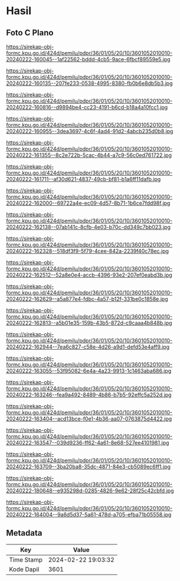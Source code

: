 # Hasil

## Foto C Plano

https://sirekap-obj-formc.kpu.go.id/424d/pemilu/pdpr/36/01/05/20/10/3601052010010-20240222-160045--1af22562-bddd-4cb5-9ace-6fbcf89559e5.jpg

https://sirekap-obj-formc.kpu.go.id/424d/pemilu/pdpr/36/01/05/20/10/3601052010010-20240222-160135--207fe233-0538-4995-8380-fb0b6e8db5b3.jpg

https://sirekap-obj-formc.kpu.go.id/424d/pemilu/pdpr/36/01/05/20/10/3601052010010-20240222-160816--d9894be4-cc23-4191-b6cd-b18a4a10fcc1.jpg

https://sirekap-obj-formc.kpu.go.id/424d/pemilu/pdpr/36/01/05/20/10/3601052010010-20240222-160955--3dea3697-4c6f-4ad4-91d2-4abcb235d0b8.jpg

https://sirekap-obj-formc.kpu.go.id/424d/pemilu/pdpr/36/01/05/20/10/3601052010010-20240222-161355--8c2e722b-5cac-4b44-a7c9-56c0ed761722.jpg

https://sirekap-obj-formc.kpu.go.id/424d/pemilu/pdpr/36/01/05/20/10/3601052010010-20240222-161711--af30d621-4837-49cb-bf81-b1a6ff11dafb.jpg

https://sirekap-obj-formc.kpu.go.id/424d/pemilu/pdpr/36/01/05/20/10/3601052010010-20240222-162000--69722a4e-ec09-4d57-8b71-1b6ce7fdd98f.jpg

https://sirekap-obj-formc.kpu.go.id/424d/pemilu/pdpr/36/01/05/20/10/3601052010010-20240222-162138--07ab141c-8cfb-4e03-b70c-dd349c7bb023.jpg

https://sirekap-obj-formc.kpu.go.id/424d/pemilu/pdpr/36/01/05/20/10/3601052010010-20240222-162328--518df3f9-5f79-4cee-842a-2239f40c78ec.jpg

https://sirekap-obj-formc.kpu.go.id/424d/pemilu/pdpr/36/01/05/20/10/3601052010010-20240222-162512--52a8e0e4-accb-4396-93e2-207ef0eabd3b.jpg

https://sirekap-obj-formc.kpu.go.id/424d/pemilu/pdpr/36/01/05/20/10/3601052010010-20240222-162629--a5a877e4-fdbc-4a57-b12f-331be0c1858e.jpg

https://sirekap-obj-formc.kpu.go.id/424d/pemilu/pdpr/36/01/05/20/10/3601052010010-20240222-162813--a5b01e35-159b-43b5-872d-c9caaa4b848b.jpg

https://sirekap-obj-formc.kpu.go.id/424d/pemilu/pdpr/36/01/05/20/10/3601052010010-20240222-162944--7ea6c827-c58e-4d26-a9d1-defd53e4aff9.jpg

https://sirekap-obj-formc.kpu.go.id/424d/pemilu/pdpr/36/01/05/20/10/3601052010010-20240222-163055--53f95082-6e4a-4a23-9913-1c1463aba686.jpg

https://sirekap-obj-formc.kpu.go.id/424d/pemilu/pdpr/36/01/05/20/10/3601052010010-20240222-163246--fea9a492-8489-4b86-b7b5-92effc5a252d.jpg

https://sirekap-obj-formc.kpu.go.id/424d/pemilu/pdpr/36/01/05/20/10/3601052010010-20240222-163404--acd13bce-f0e1-4b36-aa07-0763875d4422.jpg

https://sirekap-obj-formc.kpu.go.id/424d/pemilu/pdpr/36/01/05/20/10/3601052010010-20240222-163547--039d9236-ff62-4a61-8e68-527ee4101981.jpg

https://sirekap-obj-formc.kpu.go.id/424d/pemilu/pdpr/36/01/05/20/10/3601052010010-20240222-163709--3ba20ba8-35dc-4871-84e3-cb5089ec6ff1.jpg

https://sirekap-obj-formc.kpu.go.id/424d/pemilu/pdpr/36/01/05/20/10/3601052010010-20240222-180648--e935298d-0285-4826-9e62-28f25c42cbfd.jpg

https://sirekap-obj-formc.kpu.go.id/424d/pemilu/pdpr/36/01/05/20/10/3601052010010-20240222-164004--9a6d5d37-5a61-478d-a705-efba71b05558.jpg


## Metadata

| Key        | Value               |
| ---------- | ------------------- |
| Time Stamp | 2024-02-22 19:03:32 |
| Kode Dapil | 3601                |



